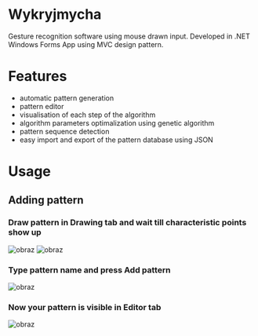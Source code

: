 # Wykryjmycha
Gesture recognition software using mouse drawn input. Developed in .NET Windows Forms App using MVC design pattern.  

# Features
- automatic pattern generation
- pattern editor
- visualisation of each step of the algorithm 
- algorithm parameters optimalization using genetic algorithm
- pattern sequence detection
- easy import and export of the pattern database using JSON

# Usage
## Adding pattern
### Draw pattern in Drawing tab and wait till characteristic points show up
![obraz](https://github.com/miki87278/wykryjmycha/assets/32399848/0613188b-4727-469e-a5bc-32c8c168ab01)
![obraz](https://github.com/miki87278/wykryjmycha/assets/32399848/7d01e0db-5147-4260-87ce-3f472e8efc68)
### Type pattern name and press Add pattern
![obraz](https://github.com/miki87278/wykryjmycha/assets/32399848/3556f3da-66ef-4ec6-83c9-63f9ca0279cc)
### Now your pattern is visible in Editor tab
![obraz](https://github.com/miki87278/wykryjmycha/assets/32399848/60a3bbac-4f91-431a-8ea4-9f2129dbe53f)


